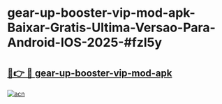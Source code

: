 # gear-up-booster-vip-mod-apk-Baixar-Gratis-Ultima-Versao-Para-Android-IOS-2025-#fzl5y

# <h2><a href="https://ainizakaria.my?title=gear-up-booster-vip-mod-apk&ref=22M">🔗👉 🔴 gear-up-booster-vip-mod-apk</a></h2>

[![acn](https://github.com/user-attachments/assets/0f9c940e-d8b0-45ae-aac7-cd30a18b3e1c)](https://ainizakaria.my?title=gear-up-booster-vip-mod-apk&ref=22M)

